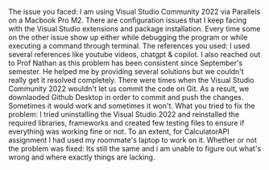 The issue you faced: I am using Visual Studio Community 2022 via Parallels on a Macbook Pro M2. There are configuration issues that I keep facing with the Visual Studio extensions and package installation. Every time some on the other issue show up either while debugging the program or while executing a command through terminal. 
The references you used: I used several references like youtube videos, chatgpt & copilot. I also reached out to Prof Nathan as this problem has been consistent since September's semester. He helped me by providing several solutions but we couldn't really get it resolved completely. There were times when the Visual Studio Community 2022 wouldn't let us commit the code on Git. As a result, we downlaoded Github Desktop in order to commit and push the changes. Sometimes it would work and sometimes it won't. 
What you tried to fix the problem: I tried uninstalling the Visual Studio 2022 and reinstalled the required libraries, frameworks and created few testing files to ensure if everything was working fine or not. To an extent, for CalculatorAPI assignment I had used my roommate's laptop to work on it. 
Whether or not the problem was fixed: Its still the same and i am unable to figure out what's wrong and where exactly things are lacking.
